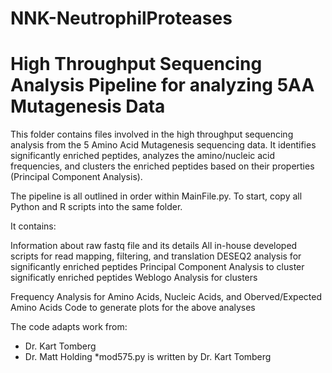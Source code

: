 # NNK-NeutrophilProteases
# High Throughput Sequencing Analysis Pipeline for analyzing 5AA Mutagenesis Data


This folder contains files involved in the high throughput sequencing analysis from the 5 Amino Acid Mutagenesis sequencing data. It identifies significantly enriched peptides, analyzes the amino/nucleic acid frequencies, and clusters the enriched peptides based on their properties (Principal Component Analysis).

The pipeline is all outlined in order within MainFile.py. To start, copy all Python and R scripts into the same folder. 

It contains:

Information about raw fastq file and its details
All in-house developed scripts for read mapping, filtering, and translation
DESEQ2 analysis for significantly enriched peptides
Principal Component Analysis to cluster significatly enriched peptides
Weblogo Analysis for clusters

Frequency Analysis for Amino Acids, Nucleic Acids, and Oberved/Expected Amino Acids
Code to generate plots for the above analyses

The code adapts work from:
- Dr. Kart Tomberg
- Dr. Matt Holding
*mod575.py is written by Dr. Kart Tomberg
